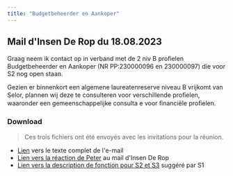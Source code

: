 ```yaml
---
title: "Budgetbeheerder en Aankoper"
---
```

## Mail d'Insen De Rop du 18.08.2023

Graag neem ik contact op in verband met de 2 niv B proﬁelen Budgetbeheerder en Aankoper (NR PP:230000096 en 230000097) die voor S2 nog open staan. 

Gezien er binnenkort een algemene laureatenreserve niveau B vrijkomt van Selor, plannen wij deze te consulteren voor verschillende proﬁelen, waaronder een gemeenschappelijke consulta e voor ﬁnanciële proﬁelen.

### Download

> Ces trois fichiers ont été envoyés avec les invitations pour la réunion.

* [Lien](https://od.lk/s/NDlfMzE4NTIwNzlf/20230818_Mail_Insen_De-Rop.pdf) vers le texte complet de l'e-mail
* [Lien vers la réaction de Peter](https://od.lk/s/NDlfMzE4NTIwNzdf/20230818_Reactie_Peter.pdf) au mail d'Insen De Rop
* [Lien vers la description de fonction pour S2 et S3](https://od.lk/s/NDlfMzE4NTIwNzhf/Draft_budgetbeheerder_S2-S3.pdf) suggéré par S1